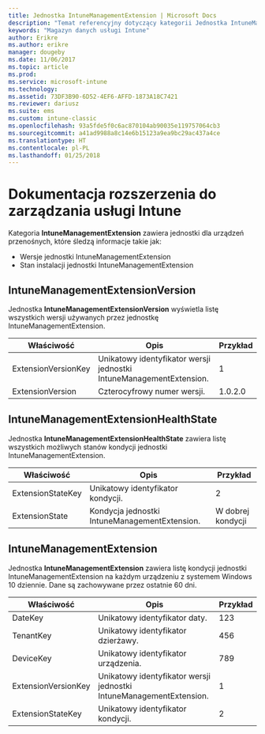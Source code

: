 ```yaml
---
title: Jednostka IntuneManagementExtension | Microsoft Docs
description: "Temat referencyjny dotyczący kategorii Jednostka IntuneManagementExtension kolekcji jednostek w interfejsie API magazynu danych usługi Intune."
keywords: "Magazyn danych usługi Intune"
author: Erikre
ms.author: erikre
manager: dougeby
ms.date: 11/06/2017
ms.topic: article
ms.prod: 
ms.service: microsoft-intune
ms.technology: 
ms.assetid: 73DF3B90-6D52-4EF6-AFFD-1873A18C7421
ms.reviewer: dariusz
ms.suite: ems
ms.custom: intune-classic
ms.openlocfilehash: 93a5fde5f0c6ac870104ab90035e119757064cb3
ms.sourcegitcommit: a41ad9988a8c14e6b15123a9ea9bc29ac437a4ce
ms.translationtype: HT
ms.contentlocale: pl-PL
ms.lasthandoff: 01/25/2018
---
```

# <a name="reference-for-intune-management-extension"></a>Dokumentacja rozszerzenia do zarządzania usługi Intune

Kategoria **IntuneManagementExtension** zawiera jednostki dla urządzeń przenośnych, które śledzą informacje takie jak:

  -  Wersje jednostki IntuneManagementExtension
  -  Stan instalacji jednostki IntuneManagementExtension

## <a name="intunemanagementextensionversion"></a>IntuneManagementExtensionVersion

Jednostka **IntuneManagementExtensionVersion** wyświetla listę wszystkich wersji używanych przez jednostkę IntuneManagementExtension.

| Właściwość  | Opis | Przykład |
|---------|------------|--------|
| ExtensionVersionKey |Unikatowy identyfikator wersji jednostki IntuneManagementExtension. | 1 |
| ExtensionVersion |Czterocyfrowy numer wersji. |1.0.2.0 |

## <a name="intunemanagementextensionhealthstate"></a>IntuneManagementExtensionHealthState

Jednostka **IntuneManagementExtensionHealthState** zawiera listę wszystkich możliwych stanów kondycji jednostki IntuneManagementExtension.

| Właściwość  | Opis | Przykład |
|---------|------------|--------|
| ExtensionStateKey |Unikatowy identyfikator kondycji. | 2 |
| ExtensionState |Kondycja jednostki IntuneManagementExtension. | W dobrej kondycji |

## <a name="intunemanagementextension"></a>IntuneManagementExtension

Jednostka **IntuneManagementExtension** zawiera listę kondycji jednostki IntuneManagementExtension na każdym urządzeniu z systemem Windows 10 dziennie.
Dane są zachowywane przez ostatnie 60 dni. 

| Właściwość  | Opis | Przykład |
|---------|------------|--------|
| DateKey |Unikatowy identyfikator daty. | 123 |
| TenantKey |Unikatowy identyfikator dzierżawy. | 456 |
| DeviceKey |Unikatowy identyfikator urządzenia. | 789 |
| ExtensionVersionKey |Unikatowy identyfikator wersji jednostki IntuneManagementExtension. | 1 |
| ExtensionStateKey|Unikatowy identyfikator kondycji. | 2 |